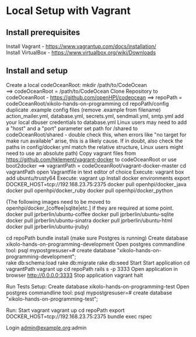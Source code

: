 Local Setup with Vagrant
==========

## Install prerequisites
Install Vagrant - https://www.vagrantup.com/docs/installation/  
Install VirtualBox - https://www.virtualbox.org/wiki/Downloads

## Install and setup
Create a local codeOceanRoot:   mkdir /path/to/CodeOcean  
==> codeOceanRoot = /path/to/CodeOcean 
Clone Repository to codeOceanRoot - https://github.com/openHPI/codeocean
==> repoPath = codeOceanRoot/xikolo-hands-on-programming
cd repoPath/config
duplicate .example config files (remove .example from filename)
action_mailer.yml, database.yml, secrets.yml, sendmail.yml, smtp.yml
add your local dbuser credentials to database.yml
Linux users may need to add a "host" and a "port" parameter
set path for /shared to codeOceanRoot/shared - double check this, when errors like "no target for make run available" arise, this is a likely cause. If in doubt, also check the paths in config/docker.yml match the relative structure, Linux users might need to use an absolute path)
Copy vagrant files from https://github.com/hklement/vagrant-docker to codeOceanRoot or use boot2docker
==> vagrantPath = codeOceanRoot/vagrant-docker-master
cd vagrantPath
open Vagrantfile in text editor of choice
Execute: vagrant box add ubuntu/trusty64
Execute: vagrant up
Install docker environments
export DOCKER_HOST=tcp://192.168.23.75:2375
docker pull openhpi/docker_java
docker pull openhpi/docker_ruby
docker pull openhpi/docker_python

(The following images need to be moved to openhpi/docker_[coffee|sqlite|etc.] if they are required at some point.
docker pull jprberlin/ubuntu-coffee
docker pull jprberlin/ubuntu-sqlite
docker pull jprberlin/ubuntu-sinatra
docker pull jprberlin/ubuntu-html
docker pull jprberlin/ubuntu-jruby)

cd repoPath
bundle install
 (make sure Postgres is running)
Create database xikolo-hands-on-programming-development
Open postgres commandline tool: psql
mypostgresuser=# create database "xikolo-hands-on-programming-development";   
rake db:schema:load 
rake db:migrate
rake db:seed
Start
Start application
cd vagrantPath
vagrant up
cd repoPath
rails s -p 3333
Open application in browser
http://0.0.0.0:3333
Stop application
vagrant halt

Run Tests
Setup:
Create database xikolo-hands-on-programming-test
Open postgres commandline tool: psql
mypostgresuser=# create database "xikolo-hands-on-programming-test"; 

Run:
Start vagrant
vagrant up
cd repoPath
export DOCKER_HOST=tcp://192.168.23.75:2375
bundle exec rspec

Login
admin@example.org:admin
